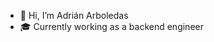 - 👋 Hi, I’m Adrián Arboledas
- :mortar_board: Currently working as a backend engineer



<!---
Adry2317/Adry2317 is a ✨ special ✨ repository because its `README.md` (this file) appears on your GitHub profile.
You can click the Preview link to take a look at your changes.
--->
